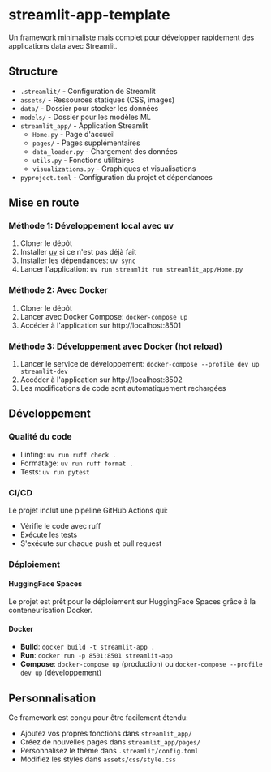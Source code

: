 # streamlit-app-template

Un framework minimaliste mais complet pour développer rapidement des applications data avec Streamlit.

## Structure

- `.streamlit/` - Configuration de Streamlit
- `assets/` - Ressources statiques (CSS, images)
- `data/` - Dossier pour stocker les données
- `models/` - Dossier pour les modèles ML
- `streamlit_app/` - Application Streamlit
  - `Home.py` - Page d'accueil
  - `pages/` - Pages supplémentaires
  - `data_loader.py` - Chargement des données
  - `utils.py` - Fonctions utilitaires
  - `visualizations.py` - Graphiques et visualisations
- `pyproject.toml` - Configuration du projet et dépendances

## Mise en route

### Méthode 1: Développement local avec uv

1. Cloner le dépôt
2. Installer [uv](https://docs.astral.sh/uv/) si ce n'est pas déjà fait
3. Installer les dépendances: `uv sync`
4. Lancer l'application: `uv run streamlit run streamlit_app/Home.py`

### Méthode 2: Avec Docker

1. Cloner le dépôt
2. Lancer avec Docker Compose: `docker-compose up`
3. Accéder à l'application sur http://localhost:8501

### Méthode 3: Développement avec Docker (hot reload)

1. Lancer le service de développement: `docker-compose --profile dev up streamlit-dev`
2. Accéder à l'application sur http://localhost:8502
3. Les modifications de code sont automatiquement rechargées

## Développement

### Qualité du code

- Linting: `uv run ruff check .`
- Formatage: `uv run ruff format .`
- Tests: `uv run pytest`

### CI/CD

Le projet inclut une pipeline GitHub Actions qui:
- Vérifie le code avec ruff
- Exécute les tests
- S'exécute sur chaque push et pull request

### Déploiement

#### HuggingFace Spaces

Le projet est prêt pour le déploiement sur HuggingFace Spaces grâce à la conteneurisation Docker.

#### Docker

- **Build**: `docker build -t streamlit-app .`
- **Run**: `docker run -p 8501:8501 streamlit-app`
- **Compose**: `docker-compose up` (production) ou `docker-compose --profile dev up` (développement)

## Personnalisation

Ce framework est conçu pour être facilement étendu:

- Ajoutez vos propres fonctions dans `streamlit_app/`
- Créez de nouvelles pages dans `streamlit_app/pages/`
- Personnalisez le thème dans `.streamlit/config.toml`
- Modifiez les styles dans `assets/css/style.css`